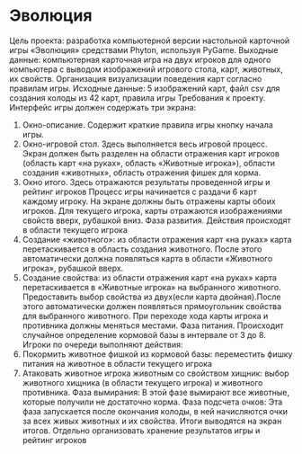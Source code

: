# Эволюция
Цель проекта: разработка компьютерной версии настольной карточной игры «Эволюция» средствами Phyton, используя PyGame.
Выходные данные: компьютерная карточная игра на двух игроков для одного компьютера с выводом изображений игрового стола, карт, животных, их свойств. Организация визуализации поведения карт согласно правилам игры.
Исходные данные: 5 изображений карт, файл csv  для создания колоды из 42 карт, правила игры
Требования к проекту. 
Интерфейс игры должен содержать три экрана:
1.	Окно-описание. Содержит краткие правила игры кнопку начала игры.
2.	Окно-игровой стол. Здесь выполняется весь игровой процесс. Экран должен быть разделен на области отражения карт игроков (область карт «на руках», область «Животные игрока»), области создания «животных», область отражения фишек для корма. 
3.	Окно итого. Здесь отражаются результаты проведенной игры и рейтинг игроков
Процесс игры начинается с раздачи 6 карт каждому игроку. На экране должны быть отражены карты обоих игроков. Для текущего игрока, карты отражаются изображениями свойств вверх, рубашкой вниз.
Фаза развития. 
Действия происходят в области текущего игрока
1.	Создание «животного»: из области отражения карт «на руках»  карта перетаскивается в область создания животного. После этого автоматически должна появляться карта в области «Животного игрока», рубашкой вверх.
2.	Создание свойства: из области отражения карт «на руках»  карта перетаскивается в «Животные игрока» на выбранного животного. Предоставить выбор свойства из двух(если карта двойная).После этого автоматически должен появляться прямоугольник свойства для выбранного животного. 
 При переходе хода карты игрока и противника должны меняться местами.
Фаза питания. Происходит случайное определение кормовой базы  в интервале от 3 до 8.
Игроки по очереди выполняют действия:
1.	Покормить животное фишкой из кормовой базы: переместить фишку питания на животное в области текущего игрока
2.	Атаковать животное игрока животным со свойством хищник: выбор животного хищника (в области текущего игрока) и животного противника.
 Фаза вымирания:
  В этой фазе вымирают все  животные, которые получили не достаточно корма.
 Фаза подсчета очков:
  Эта фаза запускается после окончания  колоды, в ней начисляются очки за всех живых животных и их свойства. Итоги выводятся на экран итогов. 
Отдельно организовать хранение результатов игры и рейтинг игроков 
